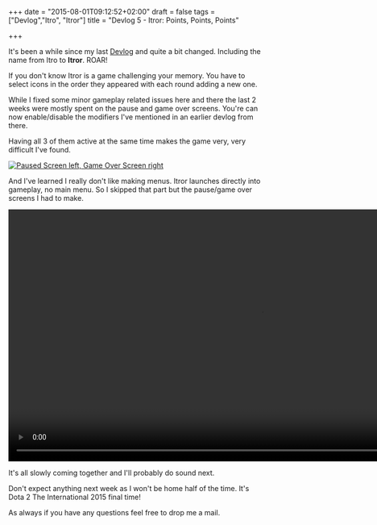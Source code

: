 +++
date = "2015-08-01T09:12:52+02:00"
draft = false
tags = ["Devlog","Itro", "Itror"]
title = "Devlog 5 - Itror: Points, Points, Points"

+++

It's been a while since my last [Devlog](https://markusbodner.com/2015/07/18/devlog-4---itro-distractions/) and quite a bit changed. Including the name from Itro to **Itror**. ROAR!

If you don't know Itror is a game challenging your memory. You have to select icons in the order they appeared with each round adding a new one.

While I fixed some minor gameplay related issues here and there the last 2 weeks were mostly spent on the pause and game over screens. You're can now enable/disable the modifiers I've mentioned in an earlier devlog from there.

Having all 3 of them active at the same time makes the game very, very difficult I've found.

[![Paused Screen left, Game Over Screen right](/media/images/devlog-paused-gameover.png)](/media/images/devlog-paused-gameover.png)

And I've learned I really don't like making menus. Itror launches directly into gameplay, no main menu. So I skipped that part but the pause/game over screens I had to make.

<video src="/media/videos/devlog5-awardPoints.mp4" autoplay loop height="500">
  Your browser does not support the <code>video</code> element. <a href="/media/videos/devlog5-awardPoints.mp4">Download it instead</a>.
</video>

It's all slowly coming together and I'll probably do sound next.

Don't expect anything next week as I won't be home half of the time. It's Dota 2 The International 2015 final time!

As always if you have any questions feel free to drop me a mail.
